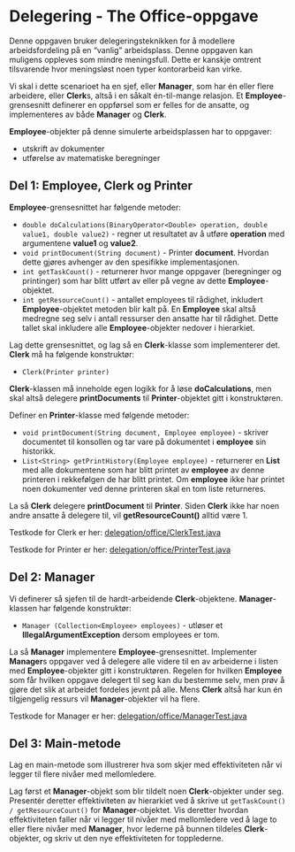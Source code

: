 # Delegering - The Office-oppgave

Denne oppgaven bruker delegeringsteknikken for å modellere arbeidsfordeling på en “vanlig” arbeidsplass. Denne oppgaven kan muligens oppleves som mindre meningsfull. Dette er kanskje omtrent tilsvarende hvor meningsløst noen typer kontorarbeid kan virke.

Vi skal i dette scenarioet ha en sjef, eller **Manager**, som har én eller flere arbeidere, eller **Clerk**s, altså i en såkalt én-til-mange relasjon. Et **Employee**-grensesnitt definerer en oppførsel som er felles for de ansatte, og implementeres av både **Manager** og **Clerk**.

**Employee**-objekter på denne simulerte arbeidsplassen har to oppgaver:

- utskrift av dokumenter
- utførelse av matematiske beregninger

## Del 1: Employee, Clerk og Printer

**Employee**-grensesnittet har følgende metoder:

- `double doCalculations(BinaryOperator<Double> operation, double value1, double value2)` - regner ut resultatet av å utføre **operation** med argumentene **value1** og **value2**.
- `void printDocument(String document)` - Printer **document**. Hvordan dette gjøres avhenger av den spesifikke implementasjonen.
- `int getTaskCount()` - returnerer hvor mange oppgaver (beregninger og printinger) som har blitt utført av eller på vegne av dette **Employee**-objektet.
- `int getResourceCount()` - antallet employees til rådighet, inkludert **Employee**-objektet metoden blir kalt på. En **Employee** skal altså medregne seg selv i antall ressurser den ansatte har til rådighet. Dette tallet skal inkludere alle **Employee**-objekter nedover i hierarkiet.

Lag dette grensesnittet, og lag så en **Clerk**-klasse som implementerer det. **Clerk** må ha følgende konstruktør:

- `Clerk(Printer printer)`

**Clerk**-klassen må inneholde egen logikk for å løse **doCalculations**, men skal altså delegere **printDocuments** til **Printer**-objektet gitt i konstruktøren.

Definer en **Printer**-klasse med følgende metoder:

- `void printDocument(String document, Employee employee)` - skriver documentet til konsollen og tar vare på dokumentet i **employee** sin historikk.
- `List<String> getPrintHistory(Employee employee)` - returnerer en **List<String>** med alle dokumentene som har blitt printet av **employee** av denne printeren i rekkefølgen de har blitt printet. Om **employee** ikke har printet noen dokumenter ved denne printeren skal en tom liste returneres.

La så **Clerk** delegere **printDocument** til **Printer**. Siden **Clerk** ikke har noen andre ansatte å delegere til, vil **getResourceCount()** alltid være 1.

Testkode for Clerk er her: [delegation/office/ClerkTest.java](../../src/test/java/patterns/delegation/office/ClerkTest.java)

Testkode for Printer er her: [delegation/office/PrinterTest.java](../../src/test/java/patterns/delegation/office/PrinterTest.java)

## Del 2: Manager

Vi definerer så sjefen til de hardt-arbeidende **Clerk**-objektene. **Manager**-klassen har følgende konstruktør:

- `Manager (Collection<Employee> employees)` - utløser et **IllegalArgumentException** dersom employees er tom.

La så **Manager** implementere **Employee**-grensesnittet. Implementer **Manager**s oppgaver ved å delegere alle videre til en av arbeiderne i listen med **Employee**-objekter gitt i konstruktøren. Regelen for hvilken **Employee** som får hvilken oppgave delegert til seg kan du bestemme selv, men prøv å gjøre det slik at arbeidet fordeles jevnt på alle. Mens **Clerk** altså har kun én tilgjengelig ressurs vil **Manager**-objekter vil ha flere.

Testkode for Manager er her: [delegation/office/ManagerTest.java](../../src/test/java/patterns/delegation/office/ManagerTest.java)

## Del 3: Main-metode

Lag en main-metode som illustrerer hva som skjer med effektiviteten når vi legger til flere nivåer med mellomledere.

Lag først et **Manager**-objekt som blir tildelt noen **Clerk**-objekter under seg. Presentér deretter effektiviteten av hierarkiet ved å skrive ut `getTaskCount() / getResourceCount()` for **Manager**-objektet. Vis deretter hvordan effektiviteten faller når vi legger til nivåer med mellomledere ved å lage to eller flere nivåer med **Manager**, hvor lederne på bunnen tildeles **Clerk**-objekter, og skriv ut den nye effektiviteten for topplederne.
